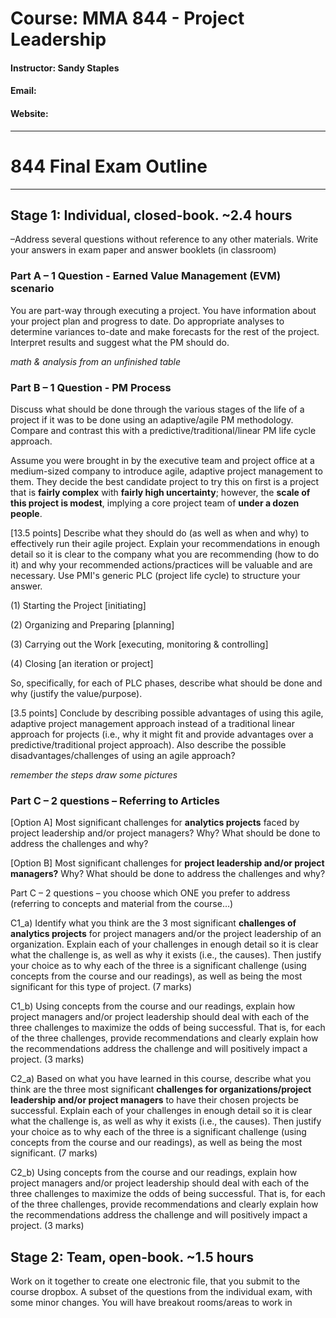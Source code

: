 # Course: MMA 844 - Project Leadership
#### Instructor: Sandy Staples
#### Email: 
#### Website: 


--------------------- 
# 844 Final Exam Outline
---------------------

## Stage 1: Individual, closed-book. ~2.4 hours

–Address several questions without reference to any other materials. Write your answers in exam paper and answer booklets (in classroom)

### Part A – 1 Question - Earned Value Management (EVM) scenario

You are part-way through executing a project. You have information about your project plan and progress to date. Do appropriate analyses to determine variances to-date and make forecasts for the rest of the project. Interpret results and suggest what the PM should do.


_math & analysis from an unfinished table_


### Part B – 1 Question - PM Process

Discuss what should be done through the various stages of the life of a project if it was to be done using an adaptive/agile PM methodology. Compare and contrast this with a predictive/traditional/linear PM life cycle approach.

Assume you were brought in by the executive team and project office at a medium-sized company to introduce agile, adaptive project management to them. They decide the best candidate project to try this on first is a project that is **fairly complex** with **fairly high uncertainty**; however, the **scale of this project is modest**, implying a core project team of **under a dozen people**.

[13.5 points] Describe what they should do (as well as when and why) to effectively run their agile project. Explain your recommendations in enough detail so it is clear to the company what you are recommending (how to do it) and why your recommended actions/practices will be valuable and are necessary. Use PMI's generic PLC (project life cycle) to structure your answer.

(1) Starting the Project [initiating]

(2) Organizing and Preparing [planning]

(3) Carrying out the Work [executing, monitoring & controlling]

(4) Closing [an iteration or project]

So, specifically, for each of PLC phases, describe what should be done and why (justify the value/purpose).


[3.5 points] Conclude by describing possible advantages of using this agile, adaptive project management approach instead of a traditional linear approach for projects (i.e., why it might fit and provide advantages over a predictive/traditional project approach). 
Also describe the possible disadvantages/challenges of using an agile approach? 


_remember the steps_
_draw some pictures_


### Part C – 2 questions – Referring to Articles

[Option A] Most significant challenges for **analytics projects** faced by project leadership and/or project managers? Why? What should be done to address the challenges and why?

[Option B] Most significant challenges for **project leadership and/or project managers?** Why? What should be done to address the challenges and why?


Part C – 2 questions – you choose which ONE you prefer to address (referring to concepts and material from the course…)

C1_a) 	Identify what you think are the 3 most significant **challenges of analytics projects** for project managers and/or the project leadership of an organization. Explain each of your challenges in enough detail so it is clear what the challenge is, as well as why it exists (i.e., the causes). Then justify your choice as to why each of the three is a significant challenge (using concepts from the course and our readings), as well as being the most significant for this type of project. (7 marks)

C1_b) 	Using concepts from the course and our readings, explain how project managers and/or project leadership should deal with each of the three challenges to maximize the odds of being successful. That is, for each of the three challenges, provide recommendations and clearly explain how the recommendations address the challenge and will positively impact a project. (3 marks)

C2_a)	Based on what you have learned in this course, describe what you think are the three most significant **challenges for organizations/project leadership and/or project managers** to have their chosen projects be successful. Explain each of your challenges in enough detail so it is clear what the challenge is, as well as why it exists (i.e., the causes). Then justify your choice as to why each of the three is a significant challenge (using concepts from the course and our readings), as well as being the most significant. (7 marks)

C2_b)   Using concepts from the course and our readings, explain how project managers and/or project leadership should deal with each of the three challenges to maximize the odds of being successful. That is, for each of the three challenges, provide recommendations and clearly explain how the recommendations address the challenge and will positively impact a project. (3 marks)







## Stage 2: Team, open-book. ~1.5 hours

Work on it together to create one electronic file, that you submit to the course dropbox. A subset of the questions from the individual exam, with some minor changes. You will have breakout rooms/areas to work in

